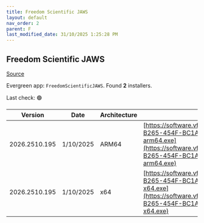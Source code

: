 ```yaml
---
title: Freedom Scientific JAWS
layout: default
nav_order: 2
parent: F
last_modified_date: 31/10/2025 1:25:28 PM
---
```


## Freedom Scientific JAWS

[Source](https://www.freedomscientific.com/products/software/jaws/)

Evergreen app: `FreedomScientificJAWS`. Found **2** installers.

Last check: 🟢

| Version       | Date      | Architecture | URI                                                                                                                                                                                                                                                                      |
| ------------- | --------- | ------------ | ------------------------------------------------------------------------------------------------------------------------------------------------------------------------------------------------------------------------------------------------------------------------ |
| 2026.2510.195 | 1/10/2025 | ARM64        | [https://software.vfo.digital/JAWS/2026/2026.2510.195.400/07B45BB0-B265-454F-BC1A-BA5326162E4B/J2026.2510.195.400-Offline-arm64.exe](https://software.vfo.digital/JAWS/2026/2026.2510.195.400/07B45BB0-B265-454F-BC1A-BA5326162E4B/J2026.2510.195.400-Offline-arm64.exe) |
| 2026.2510.195 | 1/10/2025 | x64          | [https://software.vfo.digital/JAWS/2026/2026.2510.195.400/07B45BB0-B265-454F-BC1A-BA5326162E4B/J2026.2510.195.400-Offline-x64.exe](https://software.vfo.digital/JAWS/2026/2026.2510.195.400/07B45BB0-B265-454F-BC1A-BA5326162E4B/J2026.2510.195.400-Offline-x64.exe)     |
